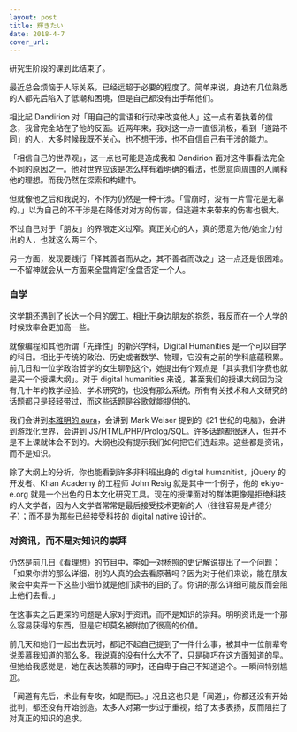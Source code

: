 ```yaml
---
layout: post
title: 輝きたい
date: 2018-4-7
cover_url: 
---
```


研究生阶段的课到此结束了。

最近总会烦恼于人际关系，已经远超于必要的程度了。简单来说，身边有几位熟悉的人都先后陷入了低潮和困境，但是自己都没有出手帮他们。

相比起 Dandirion 对「用自己的言语和行动来改变他人」这一点有着执着的信念，我曾完全站在了他的反面。近两年来，我对这一点一直很消极，看到「道路不同」的人，大多时候我既不关心，也不想干涉，也不自信自己有干涉的能力。

「相信自己的世界观」，这一点也可能是造成我和 Dandirion 面对这件事看法完全不同的原因之一。他对世界应该是怎么样有着明确的看法，也愿意向周围的人阐释他的理想。而我仍然在探索和构建中。

但就像他之后和我说的，不作为仍然是一种干涉。「雪崩时，没有一片雪花是无辜的。」以为自己的不干涉是在降低对对方的伤害，但逃避本来带来的伤害也很大。

不过自己对于「朋友」的界限定义过窄。真正关心的人，真的愿意为他/她全力付出的人，也就这么两三个。

另一方面，发现要践行「择其善者而从之，其不善者而改之」这一点还是很困难。一不留神就会从一方面来全盘肯定/全盘否定一个人。

### 自学

这学期还遇到了长达一个月的罢工。相比于身边朋友的抱怨，我反而在一个人学的时候效率会更加高一些。

就像编程和其他所谓「先锋性」的新兴学科，Digital Humanities 是一个可以自学的科目。相比于传统的政治、历史或者数学、物理，它没有之前的学科底蕴积累。前几日和一位学政治哲学的女生聊到这个，她提出有个观点是「其实我们学费也就是买一个授课大纲」。对于 digital humanities 来说，甚至我们的授课大纲因为没有几十年的教学经验、学术研究的，也没有那么系统。所有有关技术和人文研究的话题都只是轻轻带过，而这些话题是谷歌就能提供的。

我们会讲到[本雅明的 aura](https://book.douban.com/subject/1960256/)，会讲到 Mark Weiser 提到的《21 世纪的电脑》，会讲到游戏化世界，会讲到 JS/HTML/PHP/Prolog/SQL。许多话题都很迷人，但并不是不上课就体会不到的。大纲也没有提示我们如何把它们连起来。这些都是资讯，而不是知识。

除了大纲上的分析，你也能看到许多非科班出身的 digital humanitist，jQuery 的开发者、Khan Academy 的工程师 John Resig 就是其中一个例子，他的 ekiyo-e.org 就是一个出色的日本文化研究工具。现在的授课面对的群体更像是拒绝科技的人文学者，因为人文学者常常是最后接受技术更新的人（往往容易是卢德分子）；而不是为那些已经接受科技的 digital native 设计的。

### 对资讯，而不是对知识的崇拜

仍然是前几日《看理想》的节目中，李如一对杨照的史记解说提出了一个问题：「如果你讲的那么详细，别的人真的会去看原著吗？因为对于他们来说，能在朋友聚会中卖弄一下这些小细节就是他们读书的目的了。你讲的那么详细可能反而会阻止他们去看。」

在这事实之后更深的问题是大家对于资讯，而不是知识的崇拜。明明资讯是一个那么容易获得的东西，但是它却莫名被附加了很高的价值。

前几天和她们一起出去玩时，都记不起自己提到了一件什么事，被其中一位前辈夸说羡慕我知道的那么多。我说真的没有什么大不了，只是碰巧在这方面知道的早。但她给我感觉是，她在表达羡慕的同时，还自卑于自己不知道这个。一瞬间特别尴尬。

「闻道有先后，术业有专攻，如是而已。」况且这也只是「闻道」，你都还没有开始批判，都还没有开始创造。太多人对第一步过于重视，给了太多表扬，反而阻拦了对真正的知识的追求。